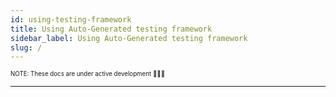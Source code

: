 ```yaml
---
id: using-testing-framework
title: Using Auto-Generated testing framework
sidebar_label: Using Auto-Generated testing framework
slug: /
---
```


<sub><sup> NOTE: These docs are under active development 👷‍♀️👷 </sup></sub>

---